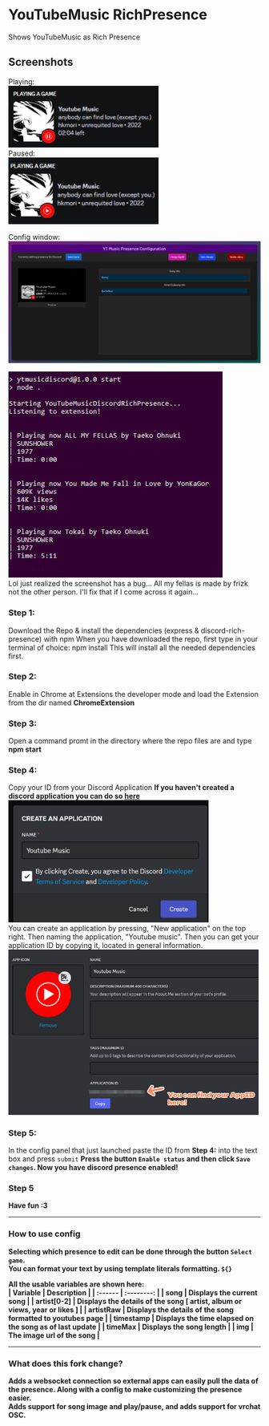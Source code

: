# YouTubeMusic RichPresence
Shows YouTubeMusic as Rich Presence

## Screenshots
Playing: \
<img src="https://raw.githubusercontent.com/presto1241/YouTubeMusic-Discord-Rich-Presence/master/ReadMeAssets/RichPresenceExamplePlaying.png" alt="alt text" width="300"/> \
Paused: \
<img src="https://raw.githubusercontent.com/presto1241/YouTubeMusic-Discord-Rich-Presence/master/ReadMeAssets/RichPresenceExamplePaused.png" alt="alt text" width="300"/> 

Config window: \
<img src="https://raw.githubusercontent.com/presto1241/YouTubeMusic-Discord-Rich-Presence/master/ReadMeAssets/ConfigPreview.png" alt="alt text" width="700"/> 

![alt text](https://raw.githubusercontent.com/presto1241/YouTubeMusic-Discord-Rich-Presence/master/ReadMeAssets/TerminalExample.png) \
Lol just realized the screenshot has a bug... All my fellas is made by frizk not the other person. I'll fix that if I come across it again...

### Step 1:
Download the Repo & install the dependencies (express & discord-rich-presence) with npm
When you have downloaded the repo, first type in your terminal of choice: npm install
This will install all the needed dependencies first.

### Step 2:
Enable in Chrome at Extensions the developer mode and load the Extension from the dir named **ChromeExtension**

### Step 3:
Open a command promt in the directory where the repo files are and type **npm start**

### Step 4:
Copy your ID from your Discord Application
**If you haven't created a discord application you can do so [here](https://discord.com/developers/applications)** <br>
<img src="https://raw.githubusercontent.com/presto1241/YouTubeMusic-Discord-Rich-Presence/master/ReadMeAssets/CreateApplication.png" alt="alt text" width="400"/> \
You can create an application by pressing, "New application" on the top right. Then naming the application, "Youtube music".
Then you can get your application ID by copying it, located in general information.\
<img src="https://raw.githubusercontent.com/presto1241/YouTubeMusic-Discord-Rich-Presence/master/ReadMeAssets/ApplicationId.png" alt="alt text" width="500"/> 

### Step 5:
In the config panel that just launched paste the ID from <b>Step 4:</b> into the text box and press `submit` <b>
Press the button `Enable status` and then click `Save changes`. Now you have discord presence enabled!

### Step 5
Have fun :3

___
### How to use config
Selecting which presence to edit can be done through the button `Select game`. <br>
You can format your text by using template literals formatting. `${}`<br>

All the usable variables are shown here:<br>
| Variable | Description |
| :------  |  :--------: |
| song | Displays the current song |
| artist\[0-2\] | Displays the details of the song \[ artist, album or views, year or likes \] |
| artistRaw | Displays the details of the song formatted to youtubes page |
| timestamp | Displays the time elapsed on the song as of last update |
| timeMax | Displays the song length |
| img | The image url of the song |

___
### What does this fork change?
Adds a websocket connection so external apps can easily pull the data of the presence. Along with a config to make customizing the presence easier.<br>
Adds support for song image and play/pause, and adds support for vrchat OSC.

